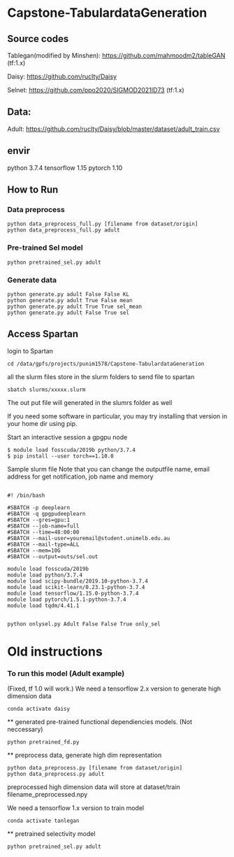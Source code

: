 # Capstone-TabulardataGeneration

## Source codes

Tablegan(modified by Minshen): https://github.com/mahmoodm2/tableGAN (tf:1.x)

Daisy: https://github.com/ruclty/Daisy

Selnet: https://github.com/ppo2020/SIGMOD2021ID73 (tf:1.x)

## Data:
Adult: https://github.com/ruclty/Daisy/blob/master/dataset/adult_train.csv


## envir
python 3.7.4
tensorflow 1.15
pytorch 1.10

## How to Run

### Data preprocess


```
python data_preprocess_full.py [filename from dataset/origin]
python data_preprocess_full.py adult

```

### Pre-trained Sel model


```
python pretrained_sel.py adult
```

### Generate data

```
python generate.py adult False False KL
python generate.py adult True False mean
python generate.py adult True True sel_mean
python generate.py adult False True sel

```


## Access Spartan
login to Spartan
```
cd /data/gpfs/projects/punim1578/Capstone-TabulardataGeneration
```
all the slurm files store in the slurm folders
to send file to spartan
```
sbatch slurms/xxxxx.slurm
```
The out put file will generated in  the slumrs folder as well


If you need some software in particular, you may try installing that version in your home dir using pip.

Start an interactive session a gpgpu node
```
$ module load fosscuda/2019b python/3.7.4
$ pip install --user torch==1.10.0
```

Sample slurm file
Note that you can change the outputfile name, email address for get notification,
job name and memory

```

#! /bin/bash

#SBATCH -p deeplearn
#SBATCH -q gpgpudeeplearn
#SBATCH --gres=gpu:1
#SBATCH --job-name=full
#SBATCH --time=48:00:00
#SBATCH --mail-user=youremail@student.unimelb.edu.au
#SBATCH --mail-type=ALL
#SBATCH --mem=10G
#SBATCH --output=outs/sel.out

module load fosscuda/2019b
module load python/3.7.4
module load scipy-bundle/2019.10-python-3.7.4
module load scikit-learn/0.23.1-python-3.7.4
module load tensorflow/1.15.0-python-3.7.4
module load pytorch/1.5.1-python-3.7.4
module load tqdm/4.41.1


python onlysel.py Adult False False True only_sel
```


Old instructions
===================================================================================================
### To run this model (Adult example) 

(Fixed, tf 1.0 will work.)
We need a tensorflow 2.x version to generate high dimension data
```
conda activate daisy
```


** generated pre-trained functional dependiencies models. (Not neccessary)
```
python pretrained_fd.py 
```


** preprocess data, generate high dim representation
```
python data_preprocess.py [filename from dataset/origin]
python data_preprocess.py adult

```
preprocessed high dimension data will store at dataset/train filename_preprocessed.npy



We need a tensorflow 1.x version to train model
```
conda activate tanlegan
```
** pretrained selectivity model
```
python pretrained_sel.py adult
```






